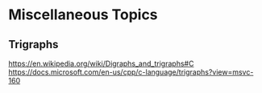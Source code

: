 # Miscellaneous Topics

## Trigraphs
https://en.wikipedia.org/wiki/Digraphs_and_trigraphs#C <br />
https://docs.microsoft.com/en-us/cpp/c-language/trigraphs?view=msvc-160
